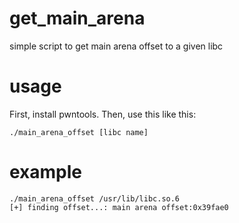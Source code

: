 # get_main_arena
simple script to get main arena offset to a given libc

# usage
First, install pwntools.
Then, use this like this:
```
./main_arena_offset [libc name]
```

# example
```
./main_arena_offset /usr/lib/libc.so.6
[+] finding offset...: main arena offset:0x39fae0
```
